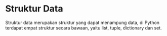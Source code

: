 # Struktur Data

Struktur data merupakan struktur yang dapat menampung data, di Python terdapat empat struktur secara bawaan, yaitu list, tuple, dictionary dan set.
